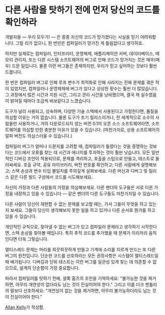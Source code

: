 # 다른 사람을 탓하기 전에 먼저 당신의 코드를 확인하라

개발자들 — 우리 모두가! — 은 종종 자신의 코드가 망가졌다는 사실을 믿기 어려워합니다. 그럴 리가 없으니, 한 번만은 컴파일러가 망가진 게 틀림없다고 생각하죠.

하지만 실제로는 컴파일러, 인터프리터, 운영체제, 애플리케이션 서버, 데이터베이스, 메모리 관리자, 또는 다른 시스템 소프트웨어의 버그로 인해 코드가 망가지는 것은 매우(매우) 드문 일입니다. 물론 이런 버그들은 존재하지만, 우리가 믿고 싶어하는 것보다 훨씬 드뭅니다.

한 번은 컴파일러 버그로 인해 루프 변수가 최적화로 인해 사라지는 진짜 문제를 겪은 적이 있었지만, 컴파일러나 운영체제에 버그가 있다고 상상한 횟수는 훨씬 더 많았습니다. 그 과정에서 많은 시간과 지원 시간, 그리고 관리 시간을 낭비했으며, 결국 제 실수였음이 밝혀질 때마다 조금씩 바보같다고 느꼈습니다.

도구가 널리 사용되고, 성숙하며, 다양한 기술 스택에서 사용된다고 가정한다면, 품질을 의심할 이유는 거의 없습니다. 물론 도구가 초기 릴리스이거나, 전 세계적으로 소수의 사람들만 사용하거나, 거의 다운로드되지 않는 버전 0.1의 오픈 소스 소프트웨어라면, 소프트웨어를 의심할 만한 충분한 이유가 있을 수 있습니다. (마찬가지로, 상용 소프트웨어의 알파 버전도 의심스러울 수 있습니다.)

컴파일러 버그가 얼마나 드문지를 고려할 때, 컴파일러가 틀렸다는 것을 증명하는 것보다는 코드에서 오류를 찾는 데 시간과 에너지를 투자하는 것이 훨씬 낫습니다. 모든 일반적인 디버깅 조언이 적용되므로, 문제를 격리하고, 호출을 스텁으로 만들고, 테스트로 둘러싸세요. 호출 규약, 공유 라이브러리, 버전 번호를 확인하고; 다른 사람에게 설명해보고; 스택 손상과 변수 타입 불일치를 주의깊게 살펴보세요. 다른 머신과 디버그 및 릴리스 같은 다른 빌드 구성에서 코드를 시도해보세요.

자신의 가정과 다른 사람들의 가정을 의심해보세요. 다른 벤더의 도구들은 서로 다른 가정을 내장하고 있을 수 있습니다 — 같은 벤더의 다른 도구들도 마찬가지일 수 있습니다.

다른 사람이 당신이 재현할 수 없는 문제를 보고할 때는, 가서 그들이 무엇을 하고 있는지 보세요. 그들이 당신이 생각해보지 못한 일을 하고 있거나 다른 순서로 뭔가를 하고 있을 수 있습니다.

개인적인 규칙으로, 찾아낼 수 없는 버그가 있고 컴파일러 문제라고 생각하기 시작한다면, 스택 손상을 찾아볼 때입니다. 특히 추적 코드를 추가했을 때 문제가 이리저리 움직인다면 더욱 그렇습니다.

멀티스레드 문제는 머리를 희끗희끗하게 만들고 기계에 소리를 지르게 만드는 또 다른 버그의 원천입니다. 단순한 코드를 선호하라는 모든 권장사항은 시스템이 멀티스레드일 때 배가됩니다. 디버깅과 단위 테스트는 이런 버그를 일관성 있게 찾는 데 의존할 수 없으므로, 설계의 단순함이 가장 중요합니다.

따라서 컴파일러를 탓하기 전에, 셜록 홈즈의 조언을 기억하세요: "불가능한 것을 제거하면, 아무리 개연성이 없더라도 남는 것이 진실이어야 한다." 그리고 이를 더크 젠틀리의 말보다 선호하세요: "개연성이 없는 것을 제거하면, 아무리 불가능하더라도 남는 것이 진실이어야 한다."

[Allan Kelly](http://programmer.97things.oreilly.com/wiki/index.php/Allan_Kelly)가 작성함.